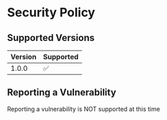 # Security Policy

## Supported Versions


| Version | Supported          |
| ------- | ------------------ |
|1.0.0    | :white_check_mark: |

## Reporting a Vulnerability

Reporting a vulnerability is NOT supported at this time
